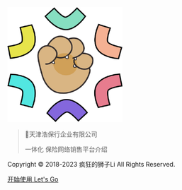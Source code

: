 <!-- _coverpage.md -->
<html>
<img src="./static/image/logo.png" width="260px" height="260px">
<div style="display: flex; align-content:center; justify-content: center;">
<div style="margin-right: 200px;">
</div>

</div>
</html>

> 💪天津浩保行企业有限公司
> 
> 一体化 保险网络销售平台介绍

Copyright © 2018-2023 疯狂的狮子Li All Rights Reserved.

[开始使用 Let's Go](/README.md)